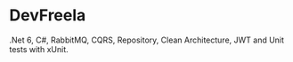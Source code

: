 # DevFreela

.Net 6, C#, RabbitMQ, CQRS, Repository, Clean Architecture, JWT and Unit tests with xUnit.
